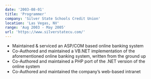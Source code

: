 ```yaml
---
date: '2003-08-01'
title: 'Programmer'
company: 'Silver State Schools Credit Union'
location: 'Las Vegas, NV'
range: 'Aug 2003 - May 2005'
url: 'https://www.silverstatecu.com/'
---
```


- Maintained & serviced an ASP/COM based online banking system
- Co-Authored and maintained a VB.NET implementation of the aforementioned online banking system, written from the ground up
- Co-Authored and maintained a PHP port of the .NET version of the online system
- Co-Authored and maintained the company’s web-based intranet
